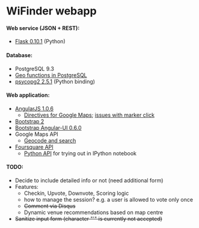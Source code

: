 WiFinder webapp
===============


#### Web service (JSON + REST):

- [Flask 0.10.1](http://blog.miguelgrinberg.com/post/designing-a-restful-api-with-python-and-flask) (Python)

#### Database:

- PostgreSQL 9.3
- [Geo functions in PostgreSQL](http://johanndutoit.net/2013/01/07/searching-in-a-radius-using-postgres.html)
- [psycopg2 2.5.1](http://wiki.postgresql.org/wiki/Using_psycopg2_with_PostgreSQL) (Python binding)

#### Web application:

* [AngularJS 1.0.6](http://code.angularjs.org/1.0.6/)
	* [Directives for Google Maps](http://nlaplante.github.io/angular-google-maps/#!/usage); [issues with marker click](https://github.com/nlaplante/angular-google-maps/issues/85)
* [Bootstrap 2](http://www.onextrapixel.com/2012/11/12/how-to-use-twitter-bootstrap-to-create-a-responsive-website-design/)
* [Bootstrap Angular-UI 0.6.0](http://angular-ui.github.io/bootstrap/)
* Google Maps API
	* [Geocode and search](http://jsfiddle.net/Wijmo/Rqcsj/)
* [Foursquare API](https://developer.foursquare.com/start)
	* [Python API](https://github.com/mLewisLogic/foursquare) for trying out in IPython notebook 


#### TODO:

- Decide to include detailed info or not (need additional form)
- Features:
	- Checkin, Upvote, Downvote, Scoring logic
	- how to manage the session? e.g. a user is allowed to vote only once
	- ~~Comment via Disqus~~
	- Dynamic venue recommendations based on map centre
- ~~Sanitize input form (character "'" is currently not accepted)~~

